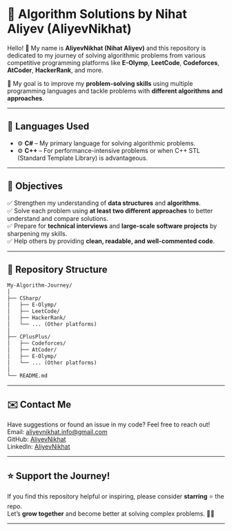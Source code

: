 # 🚀 Algorithm Solutions by Nihat Aliyev (AliyevNikhat)

Hello! 👋 My name is **AliyevNikhat (Nihat Aliyev)** and this repository is dedicated to my journey of solving algorithmic problems from various competitive programming platforms like **E-Olymp**, **LeetCode**, **Codeforces**, **AtCoder**, **HackerRank**, and more.

🧠 My goal is to improve my **problem-solving skills** using multiple programming languages and tackle problems with **different algorithms and approaches**.

---

## 🔧 Languages Used

- ⚙️ **C#** – My primary language for solving algorithmic problems.
- ⚙️ **C++** – For performance-intensive problems or when C++ STL (Standard Template Library) is advantageous.

---

## 🎯 Objectives

✅ Strengthen my understanding of **data structures** and **algorithms**.<br>
✅ Solve each problem using **at least two different approaches** to better understand and compare solutions.<br>
✅ Prepare for **technical interviews** and **large-scale software projects** by sharpening my skills.<br>
✅ Help others by providing **clean, readable, and well-commented code**.

---

## 📁 Repository Structure
```markdown
My-Algorithm-Journey/
│
├── CSharp/
│   ├── E-Olymp/
│   ├── LeetCode/
│   ├── HackerRank/
│   └── ... (Other platforms)
│
├── CPlusPlus/
│   ├── Codeforces/
│   ├── AtCoder/
│   ├── E-Olymp/
│   └── ... (Other platforms)
│
└── README.md
```
---

## ✉️ Contact Me

Have suggestions or found an issue in my code? Feel free to reach out!  
Email: aliyevnikhat.info@gmail.com<br>
GitHub: [AliyevNikhat](https://github.com/AliyevNikhat)<br>
Linkedln: [AliyevNikhat](https://www.linkedin.com/in/aliyevnikhat/)

---

## ⭐ Support the Journey!

If you find this repository helpful or inspiring, please consider **starring** ⭐ the repo.  
Let’s **grow together** and become better at solving complex problems. 💪🔥

---
